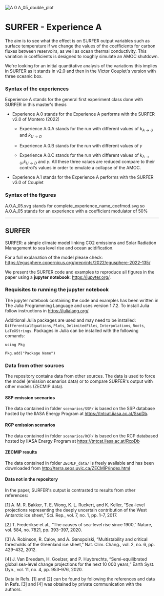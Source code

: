 ![A 0 A_05_double_plot](https://github.com/AmauryLaridon/LPHYS2299-Master-s-Thesis/assets/58213378/6ae1d5f2-5400-484e-849b-8cd08291bdbb)

# SURFER - Experience A

The aim is to see what the effect is on SURFER output variables such as surface temperature if we change the values of the coefficients for carbon fluxes between reservoirs, as well as ocean thermal conductivity. This variation in coefficients is designed to roughly simulate an AMOC shutdown.

We're looking for an initial quantitative analysis of the variations this implies in SURFER as it stands in v2.0 and then in the Victor Couplet's version with three oceanic box.

### Syntax of the experiences

Experience A stands for the general first experiment class done with SURFER in this master's thesis

- Experience A.0 stands for the Experience A performs with the SURFER v2.0 of Montero (2022)

  - Experience A.0.A stands for the run with different values of $k_{A\to U}$ and $k_{U\to D}$

  - Experience A.0.B stands for the run with different values of $\gamma$

  - Experience A.0.C stands for the run with different values of $k_{A\to U}$,$k_{U\to D}$ and $\gamma$. All these three values are reduced compare to their control's values in order to emulate a collapse of the AMOC.

- Experience A.1 stands for the Experience A performs with the SURFER v3.0 of Couplet

### Syntax of the figures

A.0.A_05.svg stands for complete_experience_name_coefmod.svg so A.0.A_05 stands for an experience with a coefficient modulator of 50%

---

## SURFER

SURFER: a simple climate model linking CO2 emissions and Solar Radiation Management to sea level rise and ocean acidification.

For a full explanation of the model please check: https://egusphere.copernicus.org/preprints/2022/egusphere-2022-135/

We present the SURFER code and examples to reproduce all figures in the paper using a **jupyter notebook**: https://jupyter.org/.

### Requisites to running the jupyter notebook

The jupyter notebook containing the code and examples has been written in The Julia Programming Language and uses version 1.7.2. To install Julia follow instructions in https://julialang.org/

Additional Julia packages are used and may need to be installed: `DifferentialEquations`, `Plots`, `DelimitedFiles`, `Interpolations`, `Roots`, `LaTeXStrings`. Packages in Julia can be installed with the following comands:

`using Pkg`

`Pkg.add("Package Name")`

### Data from other sources

The repository contains data from other sources. The data is used to force the model (emission scenarios data) or to compare SURFER's output with other models (ZECMIP data).

#### SSP emission scenarios

The data contained in folder `scenarios/SSP/` is based on the SSP database hosted by the IIASA Energy Program at https://tntcat.iiasa.ac.at/SspDb.

#### RCP emission scenarios

The data contained in folder `scenarios/RCP/` is based on the RCP databased hosted by IIASA Energy Program at https://tntcat.iiasa.ac.at/RcpDb

#### ZECMIP results

The data contained in folder `ZECMIP_data/` is freely available and has been downloaded from http://terra.seos.uvic.ca/ZECMIP/index.html

#### Data not in the repository

In the paper, SURFER's output is contrasted to results from other references:

[1] A. M. R. Bakker, T. E. Wong, K. L. Ruckert, and K. Keller, “Sea-level projections representing the deeply uncertain contribution of the West Antarctic ice sheet,” Sci. Rep., vol. 7, no. 1, pp. 1–7, 2017.

[2] T. Frederikse et al., “The causes of sea-level rise since 1900,” Nature, vol. 584, no. 7821, pp. 393–397, 2020.

[3] A. Robinson, R. Calov, and A. Ganopolski, “Multistability and critical thresholds of the Greenland ice sheet,” Nat. Clim. Chang., vol. 2, no. 6, pp. 429–432, 2012.

[4] J. Van Breedam, H. Goelzer, and P. Huybrechts, “Semi-equilibrated global sea-level change projections for the next 10 000 years,” Earth Syst. Dyn., vol. 11, no. 4, pp. 953–976, 2020.

Data in Refs. [1] and [2] can be found by following the references and data in Refs. [3] and [4] was obtained by private communication with the authors.
